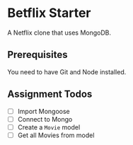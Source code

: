 # Betflix Starter
A Netflix clone that uses MongoDB.

## Prerequisites
You need to have Git and Node installed.

## Assignment Todos
- [ ] Import Mongoose
- [ ] Connect to Mongo
- [ ] Create a `Movie` model
- [ ] Get all Movies from model